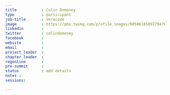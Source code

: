 ```yaml
---
title           : Colin Domoney
type            : participant
job-title       : Veracode
image           : https://pbs.twimg.com/profile_images/605061658977947649/TyIb7res_400x400.png
linkedin        :
twitter         : colindomoney
facebook        :
website         :
email           :
project_leader  :
chapter_leader  :
regonline       :
pre-summit      :
status          : add details
notes :
sessions:

---
```


<!-- put more details about participant here -->
